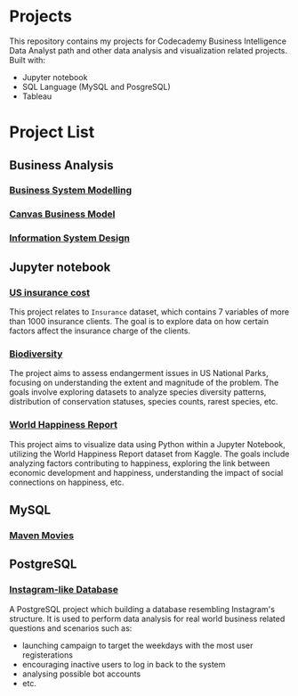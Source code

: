 # Projects
This repository contains my projects for Codecademy Business Intelligence Data Analyst path and other data analysis and visualization related projects.\
Built with:
- Jupyter notebook
- SQL Language (MySQL and PosgreSQL)
- Tableau

# Project List
## Business Analysis
### [Business System Modelling](https://github.com/kamil-naly/projects/tree/main/Business%20System%20Modelling)
### [Canvas Business Model](https://github.com/kamil-naly/projects/tree/main/Canvas%20Business%20Model)
### [Information System Design](https://github.com/kamil-naly/projects/tree/main/Information%20System%20Design)

## Jupyter notebook
### [US insurance cost](https://github.com/kamil-naly/projects/tree/main/US%20insurance%20cost)
This project relates to `Insurance` dataset, which contains 7 variables of more than 1000 insurance clients.
The goal is to explore data on how certain factors affect the insurance charge of the clients.
### [Biodiversity](https://github.com/kamil-naly/projects/tree/main/Biodiversity)
The project aims to assess endangerment issues in US National Parks, focusing on understanding the extent and magnitude of the problem. 
The goals involve exploring datasets to analyze species diversity patterns, distribution of conservation statuses, species counts, rarest species, etc.
### [World Happiness Report](https://github.com/kamil-naly/projects/tree/main/World%20Happiness%20Report)
This project aims to visualize data using Python within a Jupyter Notebook, utilizing the World Happiness Report dataset from Kaggle. 
The goals include analyzing factors contributing to happiness, exploring the link between economic development and happiness, understanding the impact of social connections on happiness, etc.

## MySQL
### [Maven Movies](https://github.com/kamil-naly/projects/tree/main/Mavenmovie)

## PostgreSQL
### [Instagram-like Database](https://github.com/kamil-naly/projects/tree/main/Instagram%20Database)
A PostgreSQL project which building a database resembling Instagram's structure. It is used to perform data analysis for real world business related questions and scenarios such as:
- launching campaign to target the weekdays with the most user registerations
- encouraging inactive users to log in back to the system
- analysing possible bot accounts
- etc.





